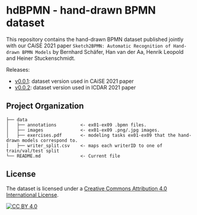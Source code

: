 # hdBPMN - hand-drawn BPMN dataset

This repository contains the hand-drawn BPMN dataset published jointly with our CAiSE 2021 paper `Sketch2BPMN: Automatic Recognition of Hand-drawn BPMN Models` by Bernhard Schäfer, Han van der Aa, Henrik Leopold and Heiner Stuckenschmidt.

Releases:
- [v0.0.1](../../releases/tag/v0.0.1): dataset version used in CAiSE 2021 paper
- [v0.0.2](../../releases/tag/v0.0.2): dataset version used in ICDAR 2021 paper

## Project Organization

```
├── data
│   ├── annotations         <- ex01-ex09 .bpmn files.
│   ├── images              <- ex01-ex09 .png/.jpg images.
│   ├── exercises.pdf       <- modeling tasks ex01-ex09 that the hand-drawn models correspond to.
│   ├── writer_split.csv    <- maps each writerID to one of train/val/test split
└── README.md               <- Current file
```

## License

The dataset is licensed under a
[Creative Commons Attribution 4.0 International License][cc-by].

[![CC BY 4.0][cc-by-image]][cc-by]

[cc-by]: http://creativecommons.org/licenses/by/4.0/
[cc-by-image]: https://i.creativecommons.org/l/by/4.0/88x31.png
[cc-by-shield]: https://img.shields.io/badge/License-CC%20BY%204.0-lightgrey.svg
